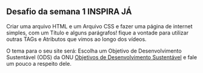 ## Desafio da semana 1 INSPIRA JÁ

Criar uma arquivo HTML e um Arquivo CSS e fazer uma página de internet simples, com um Título e alguns parágrafos! fique a vontade para utilizar outras TAGs e Atributos que vimos ao longo dos vídeos.

O tema para o seu site será: Escolha um Objetivo de Desenvolvimento Sustentável (ODS) da ONU <a href= "https://brasil.un.org/pt-br"> Objetivos de Desenvolvimento Sustentável</a> e fale um pouco a respeito dele.

 
